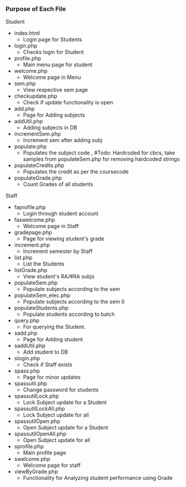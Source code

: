 ### Purpose of Each File

Student
* index.html
   * Login page for Students
* login.php
  * Checks login for Student
* profile.php
  * Main menu page for student
* welcome.php
  * Welcome page in Menu
* sem.php
  * View respective sem page
* checkupdate.php
  * Check if update functionality is open
* add.php
  * Page for Adding subjects
* addUtil.php
  * Adding subjects in DB
* incrementSem.php
  * Increment sem after adding subj
* populate.php
   * Populates the subject code , #Todo: Hardcoded for cbcs, take samples from populateSem.php for removing hardcoded strings
* populateCredits.php
   * Populates the credit as per the coursecode
* populateGrade.php
   * Count Grades of all students

Staff
* faprofile.php
  * Login through student account 
* faswelcome.php
  * Welcome page in Staff
* gradepage.php
  * Page for viewing student's grade
* increment.php
  * Increment semester by Staff
* list.php
   * List the Students
* listGrade.php
   * View student's RA/#RA subjs
* populateSem.php
  * Populate subjects according to the sem
* populateSem_elec.php
  * Populate subjects according to the sem 0
* populateStudents.php
  * Populate students according to batch
* query.php
  * For querying the Student.
* sadd.php
  * Page for Adding student 
* saddUtil.php
  * Add student to DB
* slogin.php
  * Check if Staff exists
* spass.php
  * Page for minor updates 
* spassutil.php
  * Change password for students
* spassutilLock.php
  * Lock Subject update for a Student
* spassutilLockAll.php
  * Lock Subject update for all
* spassutilOpen.php
  * Open Subject update for a Student
* spassutilOpenAll.php
  * Open Subject update for all
* sprofile.php
  * Main profile page
* swelcome.php
  * Welcome page for staff
* viewByGrade.php
  * Functionality for Analyzing student performance using Grade


